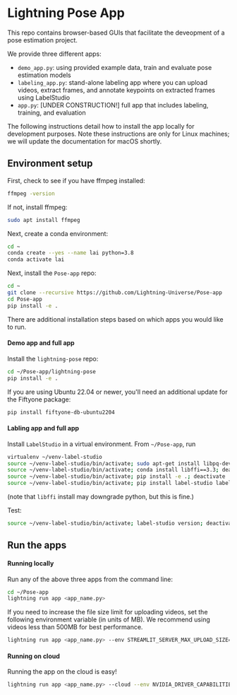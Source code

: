 # Lightning Pose App

This repo contains browser-based GUIs that facilitate the deveopment of a pose estimation project.

We provide three different apps:
* `demo_app.py`: using provided example data, train and evaluate pose estimation models
* `labeling_app.py`: stand-alone labeling app where you can upload videos, extract frames, and annotate keypoints on extracted frames using LabelStudio
* `app.py`: [UNDER CONSTRUCTION!] full app that includes labeling, training, and evaluation

The following instructions detail how to install the app locally for development purposes.
Note these instructions are only for Linux machines; we will update the documentation for macOS 
shortly.

## Environment setup

First, check to see if you have ffmpeg installed:
```bash
ffmpeg -version
```
If not, install ffmpeg:
```bash
sudo apt install ffmpeg
```

Next, create a conda environment:

```bash
cd ~
conda create --yes --name lai python=3.8
conda activate lai
```

Next, install the `Pose-app` repo:

```bash
cd ~
git clone --recursive https://github.com/Lightning-Universe/Pose-app
cd Pose-app
pip install -e .
```

There are additional installation steps based on which apps you would like to run.

#### Demo app and full app
Install the `lightning-pose` repo:
```bash
cd ~/Pose-app/lightning-pose
pip install -e .
```

If you are using Ubuntu 22.04 or newer, you'll need an additional update for the Fiftyone package:
```bash
pip install fiftyone-db-ubuntu2204
```

#### Labling app and full app
Install `LabelStudio` in a virtual environment. From `~/Pose-app`, run
```bash
virtualenv ~/venv-label-studio
source ~/venv-label-studio/bin/activate; sudo apt-get install libpq-dev; deactivate
source ~/venv-label-studio/bin/activate; conda install libffi==3.3; deactivate
source ~/venv-label-studio/bin/activate; pip install -e .; deactivate
source ~/venv-label-studio/bin/activate; pip install label-studio label-studio-sdk; deactivate
```

(note that `libffi` install may downgrade python, but this is fine.)

Test:
```bash
source ~/venv-label-studio/bin/activate; label-studio version; deactivate
```

## Run the apps

#### Running locally
Run any of the above three apps from the command line:
```bash
cd ~/Pose-app
lightning run app <app_name.py>
```

If you need to increase the file size limit for uploading videos, set the following environment
variable (in units of MB). We recommend using videos less than 500MB for best performance.
```bash
lightning run app <app_name.py> --env STREAMLIT_SERVER_MAX_UPLOAD_SIZE=500
```

#### Running on cloud
Running the app on the cloud is easy!
```bash
lightning run app <app_name.py> --cloud --env NVIDIA_DRIVER_CAPABILITIES=compute,utility,video
```
